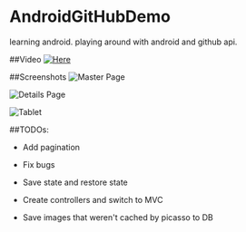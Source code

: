 # AndroidGitHubDemo
learning android. playing around with android and github api. 

##Video
[![Here](http://i.imgur.com/oZENiR0.png)](https://www.youtube.com/watch?v=k3aFyms3qm0&feature=youtu.be)


##Screenshots
![Master Page](http://i.imgur.com/zee0hVX.png)

![Details Page](http://i.imgur.com/nkovjXt.png)

![Tablet](http://i.imgur.com/43gdRUY.png)

##TODOs:
* Add pagination

* Fix bugs

* Save state and restore state

* Create controllers and switch to MVC

* Save images that weren't cached by picasso to DB

